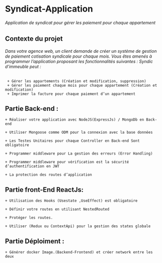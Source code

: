 # Syndicat-Application
###### Application de syndicat pour gérer les paiement pour chaque appartement
## Contexte du projet
###### Dans votre agence web, un client demande de créer un système de gestion de paiement cotisation syndicale pour chaque mois. Vous êtes amenés à programmer   l’application proposant les fonctionnalités suivantes : Syndic d'immeuble peut :

     + Gérer les appartements (Création et modification, suppression)
     + Gérer les paiement chaque mois pour chaque appartement (Création et modification)
     + Imprimer la facture pour chaque paiement d’un appartement
    
    
## Partie Back-end :


    + Réaliser votre application avec NodeJS(ExpressJs) / MongoDb en Back-end

    + Utiliser Mongoose comme ODM pour la connexion avec la base données

    + Les Testes Unitaires pour chaque Controller en Back-end Sont obligatoire

    + Programmer middleware pour La gestion des erreurs (Error Handling)

    + Programmer middleware pour vérification est la sécurité d’authentification en JWT

    + La protection des routes d’application




## Partie front-End ReactJs:



    + Utilisation des Hooks (Usestate ,UseEffect) est obligatoire

    + Définir votre routes en utilisant NestedRouted

    + Protéger les routes.

    + Utiliser (Redux ou ContextApi) pour la gestion des states globale


## Partie Déploiment :



    + Générer docker Image.(Backend-Frontend) et créer network entre les deux
